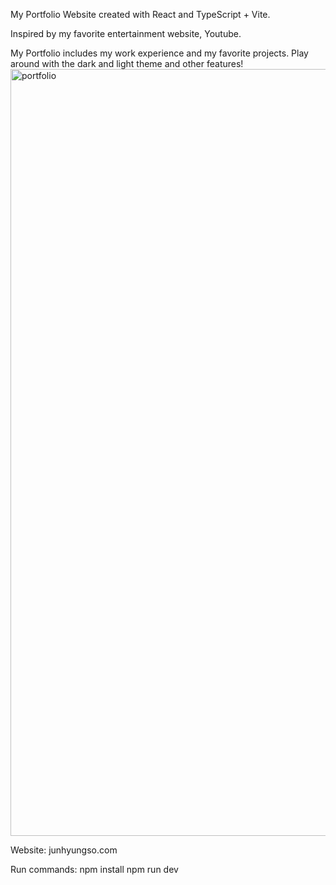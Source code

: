 My Portfolio Website created with React and TypeScript + Vite.

Inspired by my favorite entertainment website, Youtube.

My Portfolio includes my work experience and my favorite projects.
Play around with the dark and light theme and other features!
<img width="2521" height="1227" alt="portfolio" src="https://github.com/user-attachments/assets/20f865de-488b-4740-b592-539af48585a8" />

Website:
junhyungso.com

Run commands:
npm install
npm run dev
